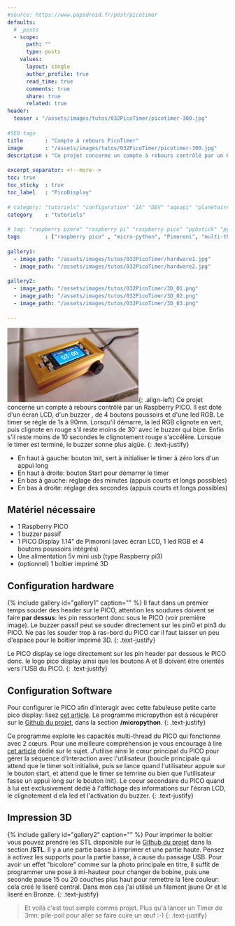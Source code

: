 ```yaml
---
#source: https://www.papsdroid.fr/post/picotimer
defaults:
  # _posts
  - scope:
      path: ""
      type: posts
    values:
      layout: single
      author_profile: true
      read_time: true
      comments: true
      share: true
      related: true
header: 
  teaser : "/assets/images/tutos/032PicoTimer/picotimer-300.jpg"

#SEO tags
title       : "Compte à rebours PicoTimer"
image       : "/assets/images/tutos/032PicoTimer/picotimer-300.jpg"
description : "Ce projet concerne un compte à rebours contrôlé par un Raspberry PICO. Il est doté d'un écran LCD, d'un buzzer , de 4 boutons poussoirs et d'une led RGB"

excerpt_separator: <!--more-->
toc: true
toc_sticky  : true
toc_label   : "PicoDisplay"

# category: "tutoriels" "configuration" "IA" "DEV" "aquapi" "planétaire" 
category    : "tutoriels" 

# tag: "raspberry pzero" "raspberry pi" "raspberry pico" "pybstick" "python3" "micro-pyhton" "électronique"
tags        : ["raspberry pico" , "micro-python", "Pimoroni", "multi-thread"]

gallery1:
  - image_path: "/assets/images/tutos/032PicoTimer/hardware1.jpg"
  - image_path: "/assets/images/tutos/032PicoTimer/hardware2.jpg"

gallery2:
  - image_path: "/assets/images/tutos/032PicoTimer/3D_01.png"
  - image_path: "/assets/images/tutos/032PicoTimer/3D_02.png"
  - image_path: "/assets/images/tutos/032PicoTimer/3D_03.png"

---
```

![PicoDisplay](/assets/images/tutos/032PicoTimer/picotimer-300.jpg){: .align-left}
Ce projet concerne un compte à rebours contrôlé par un Raspberry PICO. Il est doté d'un écran LCD, d'un buzzer , de 4 boutons poussoirs et d'une led RGB. Le timer se règle de 1s à 90mn. Lorsqu'il démarre, la led RGB clignote en vert, puis clignote en rouge s'il reste moins de 30' avec le buzzer qui bipe. Enfin s'il reste moins de 10 secondes le clignotement rouge s'accélère. Lorsque le timer est terminé, le buzzer sonne plus aigüe.
{: .text-justify}
* En haut à gauche: bouton Init, sert à initialiser le timer à zéro lors d'un appui long
* En haut à droite: bouton Start pour démarrer le timer
* En bas à gauche: réglage des minutes (appuis courts et longs possibles)
* En bas à droite: réglage des secondes (appuis courts et longs possibles)

## Matériel nécessaire
* 1 Raspberry PICO
* 1 buzzer passif
* 1 PICO Display 1.14" de Pimoroni (avec écran LCD, 1 led RGB et 4 boutons poussoirs intégrés)
* Une alimentation 5v mini usb (type Raspberry pi3)
* (optionnel) 1 boîtier imprimé 3D

## Configuration hardware
{% include gallery id="gallery1" caption="" %}
Il faut dans un premier temps souder des header sur le PICO, attention les soudures doivent se faire **par dessus**: les pin ressortent donc sous le PICO (voir première image). Le buzzer passif peut se souder directement sur les pin0 et pin3 du PICO. Ne pas les souder trop à ras-bord du PICO car il faut laisser un peu d'espace pour le boîtier imprimé 3D.
{: .text-justify}

Le PICO display se loge directement sur les pin header par dessous le PICO donc. le logo pico display ainsi que les boutons A et B doivent être orientés vers l'USB du PICO.
{: .text-justify}

## Configuration Software
Pour configurer le PICO afin d’interagir avec cette fabuleuse petite carte pico display: lisez [cet article](https://papsdroidfr.github.io/tutoriels/picodisplay/). Le programme micropython est à récupérer sur le [Github du projet](https://github.com/papsdroidfr/PicoTimer), dans la section **/micropython**.
{: .text-justify}

Ce programme exploite les capacités multi-thread du PICO qui fonctionne avec 2 cœurs. Pour une meilleure compréhension je vous encourage à lire [cet article](https://papsdroidfr.github.io/dev/PicoMultiThread/) dédié sur le sujet. J'utilise ainsi le cœur principal du PICO pour gérer la séquence d’interaction avec l'utilisateur (boucle principale qui attend que le timer soit initialisé, puis se lance quand l'utilisateur appuie sur le bouton start, et attend que le timer se temrine ou bien que l'utilisateur fasse un appui long sur le bouton Init). Le coeur secondaire du PICO quand à lui est exclusivement dédié à l'affichage des informations sur l'écran LCD, le clignotement d ela led et l'activation du buzzer.
{: .text-justify}

## Impression 3D
{% include gallery id="gallery2" caption="" %}
Pour imprimer le boitier vous pouvez prendre les STL disponible sur le [Github du projet](https://github.com/papsdroidfr/PicoTimer) dans la section **/STL**. Il y a une partie basse à imprimer et une partie haute. Pensez à activez les supports pour la partie basse, à cause du passage USB. Pour avoir un effet "bicolore" comme sur la photo principale en titre, il suffit de programmer une pose à mi-hauteur pour changer de bobine, puis une seconde pause 15 ou 20 couches plus haut pour remettre la 1ère couleur: cela créé le liseré central. Dans mon cas j'ai utilisé un filament jaune Or et le liseré en Bronze. 
{: .text-justify}

>Et voilà c'est tout simple comme projet. Plus qu'à lancer un Timer de 3mn: pile-poil pour aller se faire cuire un œuf :-)
{: .text-justify}